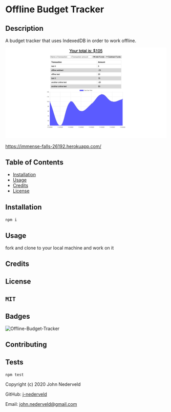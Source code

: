 
  # Offline Budget Tracker

## Description 

A budget tracker that uses IndexedDB in order to work offline.

![Offline-Budget-Tracker](https://github.com/j-nederveld/Offline-Budget-Tracker/blob/main/public/icons/app_preview.png)

https://immense-falls-26192.herokuapp.com/

## Table of Contents

* [Installation](#installation)
* [Usage](#usage)
* [Credits](#credits)
* [License](#license)


## Installation
`
npm i
`
## Usage 

fork and clone to your local machine and work on it

## Credits



## License
`
MIT
`
---

## Badges

![Offline-Budget-Tracker](https://img.shields.io/github/languages/top/j-nederveld/Offline-Budget-Tracker)

## Contributing



## Tests
`
npm test
`


Copyright (c) 2020 John Nederveld

GitHub: [j-nederveld](https://github.com/j-nederveld)

Email: john.nederveld@gmail.com
